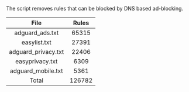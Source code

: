 The script removes rules that can be blocked by DNS based ad-blocking.


| File | Rules |
|:----:|:-----:|
| adguard_ads.txt | 65315 |
| easylist.txt | 27391 |
| adguard_privacy.txt | 22406 |
| easyprivacy.txt | 6309 |
| adguard_mobile.txt | 5361 |
| Total | 126782 |